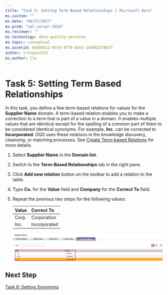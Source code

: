 ```yaml
---
title: "Task 5: Setting Term Based Relationships | Microsoft Docs"
ms.custom: ""
ms.date: "04/27/2017"
ms.prod: "sql-server-2014"
ms.reviewer: ""
ms.technology: data-quality-services
ms.topic: conceptual
ms.assetid: 6569d512-637d-4f7b-82e1-1e8582278b37
author: lrtoyou1223
ms.author: lle
---
```

# Task 5: Setting Term Based Relationships
  In this task, you define a few term-based relations for values for the **Supplier Name** domain. A term-based relation enables you to make a correction to a term that is part of a value in a domain. It enables multiple values that are identical except for the spelling of a common part of them to be considered identical synonyms. For example, **Inc.** can be corrected to **Incorporated**. DQS uses these relations in the knowledge discovery, cleansing, or matching processes. See [Create Term-based Relations](https://msdn.microsoft.com/library/hh510404.aspx) for more details.  
  
1.  Select **Supplier Name** in the **Domain list**.  
  
2.  Switch to the **Term-Based Relationships** tab in the right pane.  
  
3.  Click **Add new relation** button on the toolbar to add a relation to the table.  
  
4.  Type **Co.** for the **Value** field and **Company** for the **Correct To** field.  
  
5.  Repeat the previous two steps for the following values:  
  
    |Value|Correct To|  
    |-----------|----------------|  
    |Corp.|Corporation|  
    |Inc.|Incorporated|  
  
     ![Term Based Relations](../../2014/tutorials/media/et-settingtermbasedrelations.jpg "Term Based Relations")  
  
## Next Step  
 [Task 6: Setting Synonyms](../../2014/tutorials/task-6-setting-synonyms.md)  
  
  
